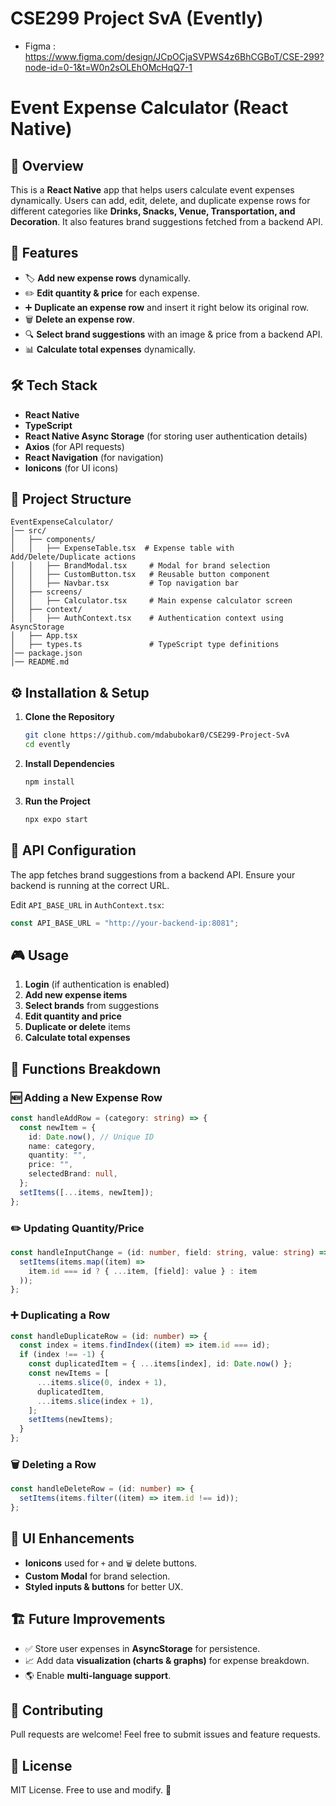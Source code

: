 # CSE299 Project SvA (Evently)
- Figma : https://www.figma.com/design/JCpOCjaSVPWS4z6BhCGBoT/CSE-299?node-id=0-1&t=W0n2sOLEhOMcHqQ7-1

# Event Expense Calculator (React Native)

## 📌 Overview
This is a **React Native** app that helps users calculate event expenses dynamically. Users can add, edit, delete, and duplicate expense rows for different categories like **Drinks, Snacks, Venue, Transportation, and Decoration**. It also features brand suggestions fetched from a backend API.

## 🚀 Features
- 🏷️ **Add new expense rows** dynamically.
- ✏️ **Edit quantity & price** for each expense.
- ➕ **Duplicate an expense row** and insert it right below its original row.
- 🗑️ **Delete an expense row**.
- 🔍 **Select brand suggestions** with an image & price from a backend API.
- 📊 **Calculate total expenses** dynamically.

## 🛠️ Tech Stack
- **React Native**
- **TypeScript**
- **React Native Async Storage** (for storing user authentication details)
- **Axios** (for API requests)
- **React Navigation** (for navigation)
- **Ionicons** (for UI icons)

## 📂 Project Structure
```
EventExpenseCalculator/
│── src/
│   ├── components/
│   │   ├── ExpenseTable.tsx  # Expense table with Add/Delete/Duplicate actions
│   │   ├── BrandModal.tsx     # Modal for brand selection
│   │   ├── CustomButton.tsx   # Reusable button component
│   │   ├── Navbar.tsx         # Top navigation bar
│   ├── screens/
│   │   ├── Calculator.tsx     # Main expense calculator screen
│   ├── context/
│   │   ├── AuthContext.tsx    # Authentication context using AsyncStorage
│   ├── App.tsx
│   ├── types.ts               # TypeScript type definitions
│── package.json
│── README.md
```

## ⚙️ Installation & Setup
1. **Clone the Repository**
   ```sh
   git clone https://github.com/mdabubokar0/CSE299-Project-SvA
   cd evently
   ```

2. **Install Dependencies**
   ```sh
   npm install
   ```

3. **Run the Project**
   ```sh
   npx expo start
   ```

## 📝 API Configuration
The app fetches brand suggestions from a backend API. Ensure your backend is running at the correct URL.

Edit `API_BASE_URL` in `AuthContext.tsx`:
```ts
const API_BASE_URL = "http://your-backend-ip:8081";
```

## 🎮 Usage
1. **Login** (if authentication is enabled)
2. **Add new expense items**
3. **Select brands** from suggestions
4. **Edit quantity and price**
5. **Duplicate or delete** items
6. **Calculate total expenses**

## 🔧 Functions Breakdown
### 🆕 Adding a New Expense Row
```ts
const handleAddRow = (category: string) => {
  const newItem = {
    id: Date.now(), // Unique ID
    name: category,
    quantity: "",
    price: "",
    selectedBrand: null,
  };
  setItems([...items, newItem]);
};
```

### ✏️ Updating Quantity/Price
```ts
const handleInputChange = (id: number, field: string, value: string) => {
  setItems(items.map((item) =>
    item.id === id ? { ...item, [field]: value } : item
  ));
};
```

### ➕ Duplicating a Row
```ts
const handleDuplicateRow = (id: number) => {
  const index = items.findIndex((item) => item.id === id);
  if (index !== -1) {
    const duplicatedItem = { ...items[index], id: Date.now() };
    const newItems = [
      ...items.slice(0, index + 1),
      duplicatedItem,
      ...items.slice(index + 1),
    ];
    setItems(newItems);
  }
};
```

### 🗑️ Deleting a Row
```ts
const handleDeleteRow = (id: number) => {
  setItems(items.filter((item) => item.id !== id));
};
```

## 🎨 UI Enhancements
- **Ionicons** used for `+` and `🗑️` delete buttons.
- **Custom Modal** for brand selection.
- **Styled inputs & buttons** for better UX.

## 🏗️ Future Improvements
- ✅ Store user expenses in **AsyncStorage** for persistence.
- 📈 Add data **visualization (charts & graphs)** for expense breakdown.
- 🌎 Enable **multi-language support**.

## 🤝 Contributing
Pull requests are welcome! Feel free to submit issues and feature requests.

## 📜 License
MIT License. Free to use and modify. 🚀

